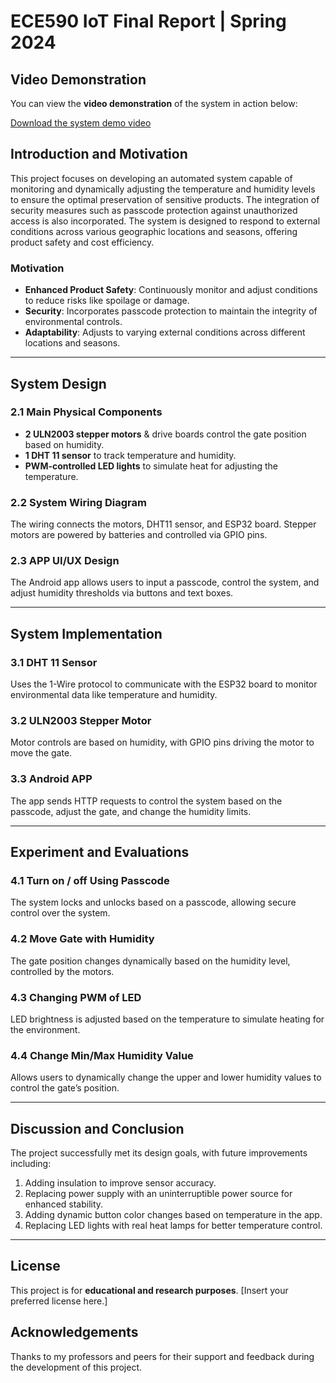 # ECE590 IoT Final Report | Spring 2024

## Video Demonstration

You can view the **video demonstration** of the system in action below:



[Download the system demo video](./Demo.mov)



## Introduction and Motivation

This project focuses on developing an automated system capable of monitoring and dynamically adjusting the temperature and humidity levels to ensure the optimal preservation of sensitive products. The integration of security measures such as passcode protection against unauthorized access is also incorporated. The system is designed to respond to external conditions across various geographic locations and seasons, offering product safety and cost efficiency.

### Motivation  
- **Enhanced Product Safety**: Continuously monitor and adjust conditions to reduce risks like spoilage or damage.
- **Security**: Incorporates passcode protection to maintain the integrity of environmental controls.
- **Adaptability**: Adjusts to varying external conditions across different locations and seasons.

---

## System Design

### 2.1 Main Physical Components  
- **2 ULN2003 stepper motors** & drive boards control the gate position based on humidity.
- **1 DHT 11 sensor** to track temperature and humidity.
- **PWM-controlled LED lights** to simulate heat for adjusting the temperature.

### 2.2 System Wiring Diagram  
The wiring connects the motors, DHT11 sensor, and ESP32 board. Stepper motors are powered by batteries and controlled via GPIO pins.

### 2.3 APP UI/UX Design  
The Android app allows users to input a passcode, control the system, and adjust humidity thresholds via buttons and text boxes.

---

## System Implementation

### 3.1 DHT 11 Sensor  
Uses the 1-Wire protocol to communicate with the ESP32 board to monitor environmental data like temperature and humidity.

### 3.2 ULN2003 Stepper Motor  
Motor controls are based on humidity, with GPIO pins driving the motor to move the gate.

### 3.3 Android APP  
The app sends HTTP requests to control the system based on the passcode, adjust the gate, and change the humidity limits.

---

## Experiment and Evaluations

### 4.1 Turn on / off Using Passcode  
The system locks and unlocks based on a passcode, allowing secure control over the system.

### 4.2 Move Gate with Humidity  
The gate position changes dynamically based on the humidity level, controlled by the motors.

### 4.3 Changing PWM of LED  
LED brightness is adjusted based on the temperature to simulate heating for the environment.

### 4.4 Change Min/Max Humidity Value  
Allows users to dynamically change the upper and lower humidity values to control the gate’s position.

---

## Discussion and Conclusion

The project successfully met its design goals, with future improvements including:
1. Adding insulation to improve sensor accuracy.
2. Replacing power supply with an uninterruptible power source for enhanced stability.
3. Adding dynamic button color changes based on temperature in the app.
4. Replacing LED lights with real heat lamps for better temperature control.

---

## License

This project is for **educational and research purposes**. [Insert your preferred license here.]

## Acknowledgements

Thanks to my professors and peers for their support and feedback during the development of this project.
